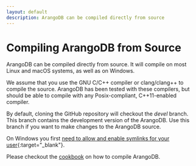 ```yaml
---
layout: default
description: ArangoDB can be compiled directly from source
---
```

Compiling ArangoDB from Source
===============================

ArangoDB can be compiled directly from source. It will compile on most Linux and
macOS systems, as well as on Windows.

We assume that you use the GNU C/C++ compiler or clang/clang++ to compile the
source. ArangoDB has been tested with these compilers, but should be able to
compile with any Posix-compliant, C++11-enabled compiler. 

By default, cloning the GitHub repository will checkout the _devel_ branch.
This branch contains the development version of the ArangoDB. Use this branch if
you want to make changes to the ArangoDB source.

On Windows you first [need to allow and enable symlinks for your user](https://github.com/git-for-windows/git/wiki/Symbolic-Links#allowing-non-administrators-to-create-symbolic-links){:target="_blank"}. 

Please checkout the [cookbook](../cookbook/compiling.html) on how to
compile ArangoDB.
